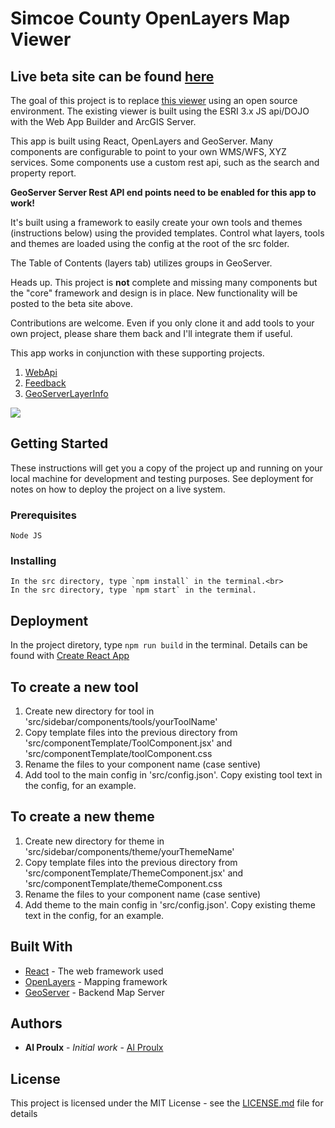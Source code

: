 # Simcoe County OpenLayers Map Viewer

## Live beta site can be found [here](https://opengis.simcoe.ca/public)

The goal of this project is to replace [this viewer](https://maps.simcoe.ca/public) using an open source environment. The existing viewer is built using the ESRI 3.x JS api/DOJO with the Web App Builder and ArcGIS Server.

This app is built using React, OpenLayers and GeoServer. Many components are configurable to point to your own WMS/WFS, XYZ services. Some components use a custom rest api, such as the search and property report.

**GeoServer Server Rest API end points need to be enabled for this app to work!**

It's built using a framework to easily create your own tools and themes (instructions below) using the provided templates. Control what layers, tools and themes are loaded using the config at the root of the src folder.

The Table of Contents (layers tab) utilizes groups in GeoServer.

Heads up. This project is <b>not</b> complete and missing many components but the "core" framework and design is in place. New functionality will be posted to the beta site above.

Contributions are welcome. Even if you only clone it and add tools to your own project, please share them back and I'll integrate them if useful.

This app works in conjunction with these supporting projects.

1. [WebApi](https://github.com/county-of-simcoe-gis/SimcoeCountyWebApi)
2. [Feedback](https://github.com/county-of-simcoe-gis/SimcoeCountyFeedback)
3. [GeoServerLayerInfo](https://github.com/county-of-simcoe-gis/SimcoeCountyGeoServerLayerInfo)

![](demo.gif)

## Getting Started

These instructions will get you a copy of the project up and running on your local machine for development and testing purposes. See deployment for notes on how to deploy the project on a live system.

### Prerequisites

```
Node JS
```

### Installing

```
In the src directory, type `npm install` in the terminal.<br>
In the src directory, type `npm start` in the terminal.
```

## Deployment

In the project diretory, type `npm run build` in the terminal. Details can be found with [Create React App](https://github.com/facebook/create-react-app)

## To create a new tool

1. Create new directory for tool in 'src/sidebar/components/tools/yourToolName'
2. Copy template files into the previous directory from 'src/componentTemplate/ToolComponent.jsx' and 'src/componentTemplate/toolComponent.css
3. Rename the files to your component name (case sentive)
4. Add tool to the main config in 'src/config.json'. Copy existing tool text in the config, for an example.

## To create a new theme

1. Create new directory for theme in 'src/sidebar/components/theme/yourThemeName'
2. Copy template files into the previous directory from 'src/componentTemplate/ThemeComponent.jsx' and 'src/componentTemplate/themeComponent.css
3. Rename the files to your component name (case sentive)
4. Add theme to the main config in 'src/config.json'. Copy existing theme text in the config, for an example.

## Built With

- [React](https://reactjs.org/) - The web framework used
- [OpenLayers](https://openlayers.org/) - Mapping framework
- [GeoServer](http://geoserver.org/) - Backend Map Server

## Authors

- **Al Proulx** - _Initial work_ - [Al Proulx](https://github.com/iquitwow)

## License

This project is licensed under the MIT License - see the [LICENSE.md](LICENSE.md) file for details
